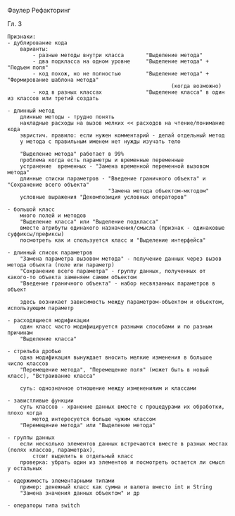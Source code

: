 Фаулер Рефакторинг

Гл. 3 

    Признаки:
    - дублирование кода
        варианты:
            - разные методы внутри класса       "Выделение метода"
            - два подкласса на одном уровне     "Выделение метода" + "Подъем поля"
            - код похож, но не полностью        "Выделение метода" + "Формирование шаблона метода"
                                                        (когда возможно)
            - код в разных классах              "Выделение класса" в один из классов или третий создать
    
    - длинный метод
        длинные методы - трудно понять
        накладные расходы на вызов мелких << расходов на чтение/понимание кода
        эвристич. правило: если нужен комментарий - делай отдельный метод
        у метода с правильным именем нет нужды изучать тело

        "Выделение метода" работает в 99%
        проблема когда есть параметры и временные переменные
        устранение  временных - "Замена временной переменной вызовом метода"
        длинные списки параметров - "Введение граничного объекта" и "Сохранение всего объекта"
                                    "Замена метода объектом-мктодом"
        условные выражения "Декомпозиция условных операторов"

    - большой класс
        много полей и методов
        "Выделение класса" или "Выделение подкласса"
        вместе атрибуты одинакого назначения/смысла (признак - одинаковые суффиксы/префиксы)
        посмотреть как и спользуется класс и "Выделение интерфейса"

    - длинный список параметров
        "Замена параметра вызовом метода" - получение данных через вызов метода объекта (поле или параметр)
        "Сохранение всего параметра" - группу данных, полученных от какого-то объекта заменяем самим объектом
        "Введение граничного объекта" - набор несвязанных параметров в объект

        здесь возникает зависимость между параметром-объектом и объектом, использующим параметр

    - расходящиеся модификации
        один класс часто модифицируется разными способами и по разным причинам
        "Выделение класса"
    
    - стрельба дробью
        одна модификация вынуждает вносить мелкие изменения в большое число классов 
        "Перемещение метода", "Перемещение поля" (может быть в новый класс), "Встраивание класса"

        суть: однозначное отношение между измененияим и классами

    - завистливые функции
        суть классов - хранение данных вместе с процедурами их обработки, плохо когда 
            метод интересуется больше чужим классом
        "Перемещение метода" или "Выделение метода"

    - группы данных
        если несколько элементов данных встречаются вместе в разных местах (полях классов, параметрах),
            стоит выделить в отдельный класс
        проверка: убрать один из элементов и посмотреть остается ли смысл у остальных

    - одержимость элементарными типами
        пример: денежный класс как сумма и валюта вместо int и String
        "Замена значения данных объектом" и др

    - операторы типа switch

